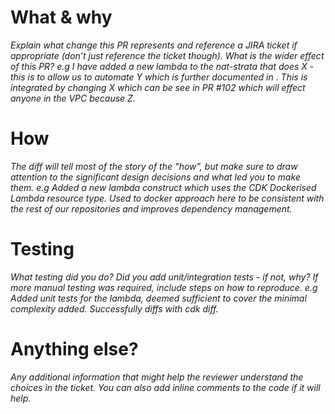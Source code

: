 # What & why

*Explain what change this PR represents and reference a JIRA ticket if appropriate (don’t just reference the ticket though). What is the wider effect of this PR?
e.g I have added a new lambda to the nat-strata that does X - this is to allow us to automate Y which is further documented in <JIRA>. This is integrated by changing X which can be see in PR #102 which will effect anyone in the VPC because Z.*

# How

*The diff will tell most of the story of the “how”, but make sure to draw attention to the significant design decisions and what led you to make them.
e.g Added a new lambda construct which uses the CDK Dockerised Lambda resource type. Used to docker approach here to be consistent with the rest of our repositories and improves dependency management.*

# Testing

*What testing did you do? Did you add unit/integration tests - if not, why? If more manual testing was required, include steps on how to reproduce.
e.g Added unit tests for the lambda, deemed sufficient to cover the minimal complexity added. Successfully diffs with cdk diff.*

# Anything else?

*Any additional information that might help the reviewer understand the choices in the ticket. You can also add inline comments to the code if it will help.*

